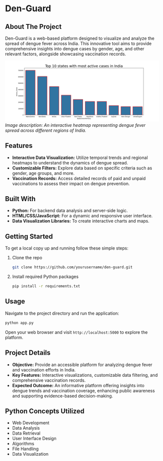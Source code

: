 # Den-Guard

## About The Project

Den-Guard is a web-based platform designed to visualize and analyze the spread of dengue fever across India. This innovative tool aims to provide comprehensive insights into dengue cases by gender, age, and other relevant factors, alongside showcasing vaccination records.

![Dengue Spread Analysis](Figure_1_ActiveCases.png) *Image description: An interactive heatmap representing dengue fever spread across different regions of India.*

## Features

- **Interactive Data Visualization:** Utilize temporal trends and regional heatmaps to understand the dynamics of dengue spread.
- **Customizable Filters:** Explore data based on specific criteria such as gender, age groups, and more.
- **Vaccination Records:** Access detailed records of paid and unpaid vaccinations to assess their impact on dengue prevention.

## Built With

- **Python:** For backend data analysis and server-side logic.
- **HTML/CSS/JavaScript:** For a dynamic and responsive user interface.
- **Data Visualization Libraries:** To create interactive charts and maps.

## Getting Started

To get a local copy up and running follow these simple steps:

1. Clone the repo
   ```sh
   git clone https://github.com/yourusername/den-guard.git
   ```
2. Install required Python packages
   ```sh
   pip install -r requirements.txt
   ```

## Usage

Navigate to the project directory and run the application:

```sh
python app.py
```

Open your web browser and visit `http://localhost:5000` to explore the platform.

## Project Details

- **Objective:** Provide an accessible platform for analyzing dengue fever and vaccination efforts in India.
- **Key Features:** Interactive visualizations, customizable data filtering, and comprehensive vaccination records.
- **Expected Outcome:** An informative platform offering insights into dengue trends and vaccination coverage, enhancing public awareness and supporting evidence-based decision-making.

## Python Concepts Utilized

- Web Development
- Data Analysis
- Data Retrieval
- User Interface Design
- Algorithms
- File Handling
- Data Visualization
